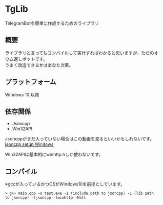 # TgLib
TelegramBotを簡単に作成するためのライブラリ

## 概要
ライブラリと言ってもコンパイルして実行すればわかると思いますが、ただのオウム返しボットです。<br>
うまく改造できるかはあなた次第。

## プラットフォーム
Windows 10 以降

## 依存関係
* Jsoncpp
* Win32API

Jsoncppがまだ入っていない場合はこの動画を見るといいかもしれないです。<br>
[jsoncpp setup Windows](https://youtu.be/GkiQZElKSY4) <br>

Win32APIは基本的にwinhttp.hしか使わないです。

## コンパイル
※gccが入っているかつOSがWindows10を前提としています。
```
> g++ main.cpp -o test.exe -I (include path to jsoncpp) -L (lib path to jsoncpp) -ljsoncpp -lwinhttp -Wall
```
